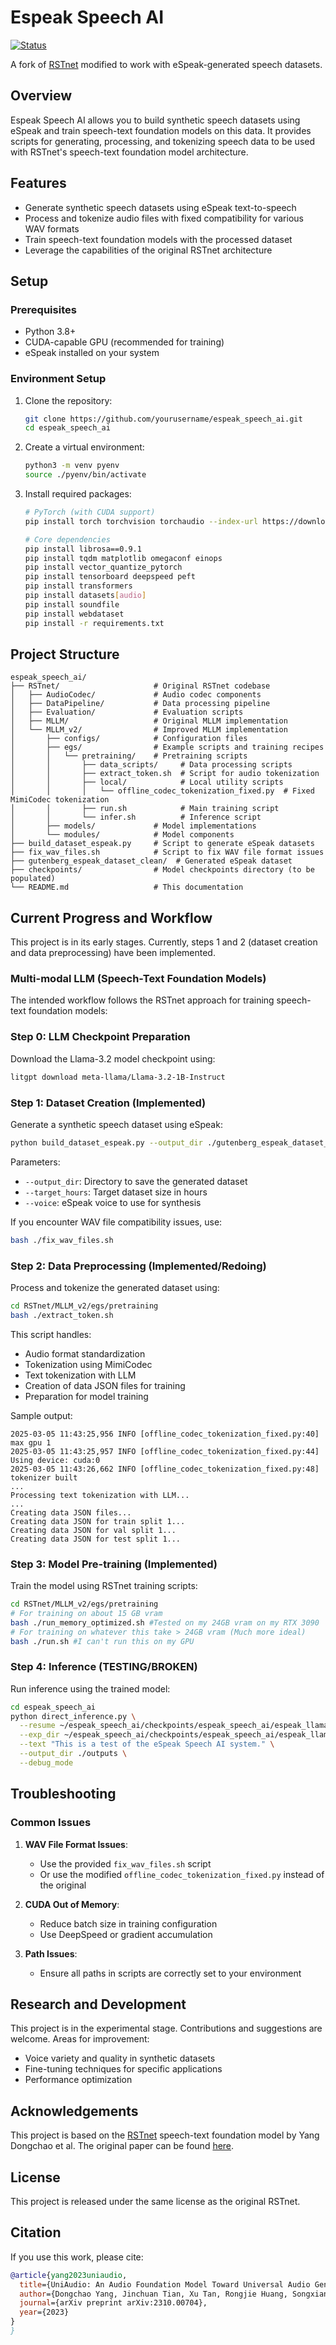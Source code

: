 # Espeak Speech AI

[![Status](https://img.shields.io/badge/Status-Experimental-yellow.svg)](https://github.com/yourusername/espeak_speech_ai)

A fork of [RSTnet](https://github.com/yangdongchao/RSTnet) modified to work with eSpeak-generated speech datasets.

## Overview

Espeak Speech AI allows you to build synthetic speech datasets using eSpeak and train speech-text foundation models on this data. It provides scripts for generating, processing, and tokenizing speech data to be used with RSTnet's speech-text foundation model architecture.

## Features

- Generate synthetic speech datasets using eSpeak text-to-speech
- Process and tokenize audio files with fixed compatibility for various WAV formats
- Train speech-text foundation models with the processed dataset
- Leverage the capabilities of the original RSTnet architecture

## Setup

### Prerequisites

- Python 3.8+
- CUDA-capable GPU (recommended for training)
- eSpeak installed on your system

### Environment Setup

1. Clone the repository:
   ```bash
   git clone https://github.com/yourusername/espeak_speech_ai.git
   cd espeak_speech_ai
   ```

2. Create a virtual environment:
   ```bash
   python3 -m venv pyenv
   source ./pyenv/bin/activate
   ```

3. Install required packages:
   ```bash
   # PyTorch (with CUDA support)
   pip install torch torchvision torchaudio --index-url https://download.pytorch.org/whl/cu121
   
   # Core dependencies
   pip install librosa==0.9.1
   pip install tqdm matplotlib omegaconf einops
   pip install vector_quantize_pytorch
   pip install tensorboard deepspeed peft
   pip install transformers
   pip install datasets[audio]
   pip install soundfile
   pip install webdataset
   pip install -r requirements.txt
   ```

## Project Structure

```
espeak_speech_ai/
├── RSTnet/                     # Original RSTnet codebase
│   ├── AudioCodec/             # Audio codec components
│   ├── DataPipeline/           # Data processing pipeline
│   ├── Evaluation/             # Evaluation scripts
│   ├── MLLM/                   # Original MLLM implementation
│   └── MLLM_v2/                # Improved MLLM implementation
│       ├── configs/            # Configuration files
│       ├── egs/                # Example scripts and training recipes
│       │   └── pretraining/    # Pretraining scripts
│       │       ├── data_scripts/     # Data processing scripts
│       │       ├── extract_token.sh  # Script for audio tokenization
│       │       ├── local/            # Local utility scripts
│       │       │   └── offline_codec_tokenization_fixed.py  # Fixed MimiCodec tokenization
│       │       ├── run.sh            # Main training script
│       │       └── infer.sh          # Inference script
│       ├── models/             # Model implementations
│       └── modules/            # Model components
├── build_dataset_espeak.py     # Script to generate eSpeak datasets
├── fix_wav_files.sh            # Script to fix WAV file format issues
├── gutenberg_espeak_dataset_clean/  # Generated eSpeak dataset
├── checkpoints/                # Model checkpoints directory (to be populated)
└── README.md                   # This documentation
```

## Current Progress and Workflow

This project is in its early stages. Currently, steps 1 and 2 (dataset creation and data preprocessing) have been implemented.

### Multi-modal LLM (Speech-Text Foundation Models)

The intended workflow follows the RSTnet approach for training speech-text foundation models:

### Step 0: LLM Checkpoint Preparation
Download the Llama-3.2 model checkpoint using:

```bash
litgpt download meta-llama/Llama-3.2-1B-Instruct
```

### Step 1: Dataset Creation (Implemented)
Generate a synthetic speech dataset using eSpeak:

```bash
python build_dataset_espeak.py --output_dir ./gutenberg_espeak_dataset_clean --target_hours 20.0 --voice "en-us+m3"
```

Parameters:
- `--output_dir`: Directory to save the generated dataset
- `--target_hours`: Target dataset size in hours
- `--voice`: eSpeak voice to use for synthesis

If you encounter WAV file compatibility issues, use:
```bash
bash ./fix_wav_files.sh
```

### Step 2: Data Preprocessing (Implemented/Redoing)
Process and tokenize the generated dataset using:
```bash
cd RSTnet/MLLM_v2/egs/pretraining
bash ./extract_token.sh
```

This script handles:
- Audio format standardization
- Tokenization using MimiCodec
- Text tokenization with LLM
- Creation of data JSON files for training
- Preparation for model training

Sample output:
```
2025-03-05 11:43:25,956 INFO [offline_codec_tokenization_fixed.py:40] max gpu 1
2025-03-05 11:43:25,957 INFO [offline_codec_tokenization_fixed.py:44] Using device: cuda:0
2025-03-05 11:43:26,662 INFO [offline_codec_tokenization_fixed.py:48] tokenizer built
...
Processing text tokenization with LLM...
...
Creating data JSON files...
Creating data JSON for train split 1...
Creating data JSON for val split 1...
Creating data JSON for test split 1...
```

### Step 3: Model Pre-training (Implemented)
Train the model using RSTnet training scripts:
```bash
cd RSTnet/MLLM_v2/egs/pretraining
# For training on about 15 GB vram
bash ./run_memory_optimized.sh #Tested on my 24GB vram on my RTX 3090
# For training on whatever this take > 24GB vram (Much more ideal)
bash ./run.sh #I can't run this on my GPU
```

### Step 4: Inference (TESTING/BROKEN)
Run inference using the trained model:
```bash
cd espeak_speech_ai
python direct_inference.py \
  --resume ~/espeak_speech_ai/checkpoints/espeak_speech_ai/espeak_llama32_1b_memory_optimized/ep30.checkpoint \
  --exp_dir ~/espeak_speech_ai/checkpoints/espeak_speech_ai/espeak_llama32_1b_memory_optimized \
  --text "This is a test of the eSpeak Speech AI system." \
  --output_dir ./outputs \
  --debug_mode
```

## Troubleshooting

### Common Issues

1. **WAV File Format Issues**:
   - Use the provided `fix_wav_files.sh` script
   - Or use the modified `offline_codec_tokenization_fixed.py` instead of the original

2. **CUDA Out of Memory**:
   - Reduce batch size in training configuration
   - Use DeepSpeed or gradient accumulation

3. **Path Issues**:
   - Ensure all paths in scripts are correctly set to your environment

## Research and Development

This project is in the experimental stage. Contributions and suggestions are welcome. Areas for improvement:

- Voice variety and quality in synthetic datasets
- Fine-tuning techniques for specific applications
- Performance optimization

## Acknowledgements

This project is based on the [RSTnet](https://github.com/yangdongchao/RSTnet) speech-text foundation model by Yang Dongchao et al. The original paper can be found [here](https://arxiv.org/abs/2308.07941).

## License

This project is released under the same license as the original RSTnet.

## Citation

If you use this work, please cite:

```bibtex
@article{yang2023uniaudio,
  title={UniAudio: An Audio Foundation Model Toward Universal Audio Generation},
  author={Dongchao Yang, Jinchuan Tian, Xu Tan, Rongjie Huang, Songxiang Liu, Xuankai Chang, Jiatong Shi, Sheng Zhao, Jiang Bian, Xixin Wu, Zhou Zhao, Helen Meng},
  journal={arXiv preprint arXiv:2310.00704},
  year={2023}
}
}
```
